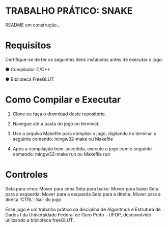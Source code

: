 # TRABALHO PRÁTICO: SNAKE

README em construção...

# Requisitos

Certifique-se de ter os seguintes itens instalados antes de executar o jogo:

  ● Compilador C/C++
  
  ● Biblioteca FreeGLUT

# Como Compilar e Executar

  1. Clone ou faça o download deste repositório.

  2. Navegue até a pasta do jogo no terminal.

  3. Use o arquivo Makefile para compilar o jogo, digitando no terminal o seguinte comando:
     mingw32-make ou Makefile
  
  4. Após a compilação bem-sucedida, execute o jogo com o seguinte comando:
     mingw32-make run ou Makefile run

# Controles

Seta para cima: Mover para cima
Seta para baixo: Mover para baixo
Seta para a esquerda: Mover para a esquerda
Seta para a direita: Mover para a direita
'CTRL': Sair do jogo

Esse jogo é um trabalho prático da disciplina de Algoritmos e Estrutura de Dados I da Universidade Federal de Ouro Preto - UFOP, desenvolvido utilizando a biblioteca freeGLUT.

